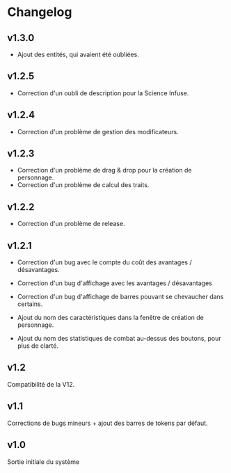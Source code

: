 # Changelog
## v1.3.0
- Ajout des entités, qui avaient été oubliées.

## v1.2.5
- Correction d'un oubli de description pour la Science Infuse.

## v1.2.4
- Correction d'un problème de gestion des modificateurs.

## v1.2.3
- Correction d'un problème de drag & drop pour la création de personnage.
- Correction d'un problème de calcul des traits.

## v1.2.2
- Correction d'un problème de release.

## v1.2.1
- Correction d'un bug avec le compte du coût des avantages / désavantages.
- Correction d'un bug d'affichage avec les avantages / désavantages
- Correction d'un bug d'affichage de barres pouvant se chevaucher dans certains.

- Ajout du nom des caractéristiques dans la fenêtre de création de personnage.
- Ajout du nom des statistiques de combat au-dessus des boutons, pour plus de clarté.

## v1.2
Compatibilité de la V12.

## v1.1
Corrections de bugs mineurs + ajout des barres de tokens par défaut.

## v1.0
Sortie initiale du système
